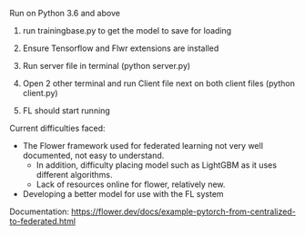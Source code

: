 Run on Python 3.6 and above

1. run trainingbase.py to get the model to save for loading

1. Ensure Tensorflow and Flwr extensions are installed

2. Run server file in terminal (python server.py)

3. Open 2 other terminal and run Client file next on both client files (python client.py)

4. FL should start running

Current difficulties faced:
- The Flower framework used for federated learning not very well documented, not easy to understand. 
	- In addition, difficulty placing model such as LightGBM as it uses different algorithms.
	- Lack of resources online for flower, relatively new.
- Developing a better model for use with the FL system

Documentation:
https://flower.dev/docs/example-pytorch-from-centralized-to-federated.html